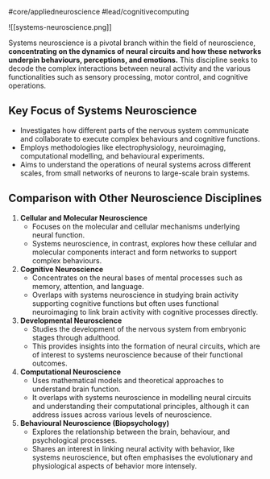 #core/appliedneuroscience #lead/cognitivecomputing

![[systems-neuroscience.png]]

Systems neuroscience is a pivotal branch within the field of neuroscience, **concentrating on the dynamics of neural circuits and how these networks underpin behaviours, perceptions, and emotions.** This discipline seeks to decode the complex interactions between neural activity and the various functionalities such as sensory processing, motor control, and cognitive operations.

## Key Focus of Systems Neuroscience

- Investigates how different parts of the nervous system communicate and collaborate to execute complex behaviours and cognitive functions.
- Employs methodologies like electrophysiology, neuroimaging, computational modelling, and behavioural experiments.
- Aims to understand the operations of neural systems across different scales, from small networks of neurons to large-scale brain systems.

## Comparison with Other Neuroscience Disciplines

1. **Cellular and Molecular Neuroscience**
   - Focuses on the molecular and cellular mechanisms underlying neural function.
   - Systems neuroscience, in contrast, explores how these cellular and molecular components interact and form networks to support complex behaviours.
2. **Cognitive Neuroscience**
   - Concentrates on the neural bases of mental processes such as memory, attention, and language.
   - Overlaps with systems neuroscience in studying brain activity supporting cognitive functions but often uses functional neuroimaging to link brain activity with cognitive processes directly.
3. **Developmental Neuroscience**
   - Studies the development of the nervous system from embryonic stages through adulthood.
   - This provides insights into the formation of neural circuits, which are of interest to systems neuroscience because of their functional outcomes.
4. **Computational Neuroscience**
   - Uses mathematical models and theoretical approaches to understand brain function.
   - It overlaps with systems neuroscience in modelling neural circuits and understanding their computational principles, although it can address issues across various levels of neuroscience.
5. **Behavioural Neuroscience (Biopsychology)**
   - Explores the relationship between the brain, behaviour, and psychological processes.
   - Shares an interest in linking neural activity with behavior, like systems neuroscience, but often emphasises the evolutionary and physiological aspects of behavior more intensely.
